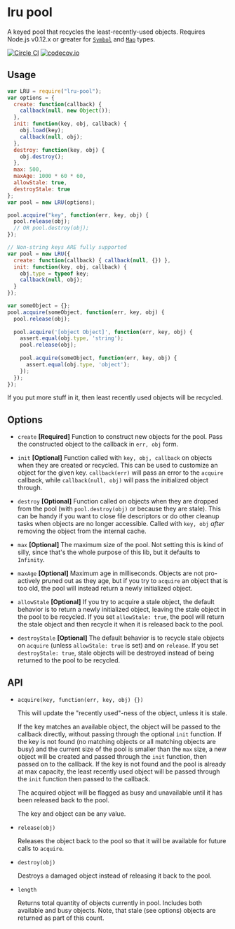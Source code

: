 # lru pool

A keyed pool that recycles the least-recently-used objects. Requires Node.js v0.12.x or greater for [`Symbol`](https://developer.mozilla.org/en-US/docs/Web/JavaScript/Reference/Global_Objects/Symbol) and [`Map`](https://developer.mozilla.org/en-US/docs/Web/JavaScript/Reference/Global_Objects/Map) types.

[![Circle CI](https://circleci.com/gh/mapbox/node-lru-pool/tree/master.svg?style=svg)](https://circleci.com/gh/mapbox/node-lru-pool/tree/master) [![codecov.io](https://codecov.io/github/mapbox/node-lru-pool/coverage.svg?branch=master)](https://codecov.io/github/mapbox/node-lru-pool?branch=master)

## Usage

```javascript
var LRU = require("lru-pool");
var options = {
  create: function(callback) {
    callback(null, new Object());
  },
  init: function(key, obj, callback) {
    obj.load(key);
    callback(null, obj);
  },
  destroy: function(key, obj) {
    obj.destroy();
  },
  max: 500,
  maxAge: 1000 * 60 * 60,
  allowStale: true,
  destroyStale: true
};
var pool = new LRU(options);

pool.acquire("key", function(err, key, obj) {
  pool.release(obj);
  // OR pool.destroy(obj);
});

// Non-string keys ARE fully supported
var pool = new LRU({
  create: function(callback) { callback(null, {}) },
  init: function(key, obj, callback) {
    obj.type = typeof key;
    callback(null, obj);
  }
});

var someObject = {};
pool.acquire(someObject, function(err, key, obj) {
  pool.release(obj);
  
  pool.acquire('[object Object]', function(err, key, obj) {
    assert.equal(obj.type, 'string');
    pool.release(obj);
    
    pool.acquire(someObject, function(err, key, obj) {
      assert.equal(obj.type, 'object');
    });
  });
});
```

If you put more stuff in it, then least recently used objects will be recycled.

## Options

* `create` **[Required]** Function to construct new objects for the pool. Pass the constructed object to the callback in `err, obj` form.

* `init` **[Optional]** Function called with `key, obj, callback` on objects when they are created or recycled. This can be used to customize an object for the given key. `callback(err)` will pass an error to the `acquire` callback, while `callback(null, obj)` will pass the initialized object through.

* `destroy` **[Optional]** Function called on objects when they are dropped from the pool (with `pool.destroy(obj)` or because they are stale). This can be handy if you want to close file descriptors or do other cleanup tasks when objects are no longer accessible. Called with `key, obj` *after* removing the object from the internal cache.

* `max` **[Optional]** The maximum size of the pool. Not setting this is kind of silly, since that's the whole purpose of this lib, but it defaults to `Infinity`.

* `maxAge` **[Optional]** Maximum age in milliseconds. Objects are not pro-actively pruned out as they age, but if you try to `acquire` an object that is too old, the pool will instead return a newly initialized object.

* `allowStale` **[Optional]** If you try to acquire a stale object, the default behavior is to return a newly initialized object, leaving the stale object in the pool to be recycled. If you set `allowStale: true`, the pool will return the stale object and then recycle it when it is released back to the pool.

* `destroyStale` **[Optional]** The default behavior is to recycle stale objects on `acquire` (unless `allowStale: true` is set) and on `release`. If you set `destroyStale: true`, stale objects will be destroyed instead of being returned to the pool to be recycled.

## API

* `acquire(key, function(err, key, obj) {})`

    This will update the "recently used"-ness of the object, unless it is stale.

    If the key matches an available object, the object will be passed to the callback directly, without passing through the optional `init` function. If the key is not found (no matching objects or all matching objects are busy) and the current size of the pool is smaller than the `max` size, a new object will be created and passed through the `init` function, then passed on to the callback. If the key is not found and the pool is already at max capacity, the least recently used object will be passed through the `init` function then passed to the callback.
    
    The acquired object will be flagged as busy and unavailable until it has been released back to the pool.

    The key and object can be any value.

* `release(obj)`

    Releases the object back to the pool so that it will be available for future calls to `acquire`.

* `destroy(obj)`

    Destroys a damaged object instead of releasing it back to the pool.

* `length`

    Returns total quantity of objects currently in pool. Includes both available and busy objects. Note, that stale (see options) objects are returned as part of this count.
